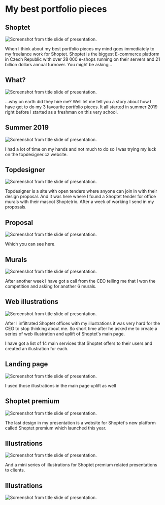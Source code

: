 # My best portfolio pieces

## Shoptet

![Screenshot from title slide of presentation.](img/1-slide.jpg)

When I think about my best portfolio pieces my mind goes immediately to my freelance work for Shoptet. Shoptet is the biggest E-commerce platform in Czech Republic with over 28 000 e-shops running on their servers and 21 billion dollars annual turnover. You might be asking…

## What?

![Screenshot from title slide of presentation.](img/2-slide.jpg)

…why on earth did they hire me?
Well let me tell you a story about how I have got to do my 3 favourite portfolio pieces. 
It all started in summer 2019 right before I started as a freshman on this very school.

## Summer 2019

![Screenshot from title slide of presentation.](img/3-slide.jpg)

I had a lot of time on my hands and not much to do so I was trying my luck on the topdesigner.cz website.

## Topdesigner

![Screenshot from title slide of presentation.](img/4-slide.jpg)

Topdesigner is a site with open tenders where anyone can join in with their design proposal. And it was here where I found a Shoptet tender for office murals with their mascot Shoptetrix. After a week of working I send in my proposals.

## Proposal

![Screenshot from title slide of presentation.](img/5-slide.jpg)

Which you can see here. 

## Murals

![Screenshot from title slide of presentation.](img/6-slide.jpg)

After another week I have got a call from the CEO telling me that I won the competition and asking for another 6 murals.

## Web illustrations

![Screenshot from title slide of presentation.](img/7-slide.jpg)

After I infiltrated Shoptet offices with my illustrations it was very hard for the CEO to stop thinking about me. So short time after he asked me to create a series of web illustration and uplift of Shoptet's main page.

I have got a list of 14 main services that Shoptet offers to their users and created an illustration for each.

## Landing page

![Screenshot from title slide of presentation.](img/8-slide.jpg)

I used those illustrations in the main page uplift as well

## Shoptet premium

![Screenshot from title slide of presentation.](img/9-slide.jpg)

The last design in my presentation is a website for Shoptet's new platform called Shoptet premium which launched this year.

## Illustrations

![Screenshot from title slide of presentation.](img/10-slide.jpg)

And a mini series of illustrations for Shoptet premium related presentations to clients.

## Illustrations

![Screenshot from title slide of presentation.](img/11-slide.jpg)
